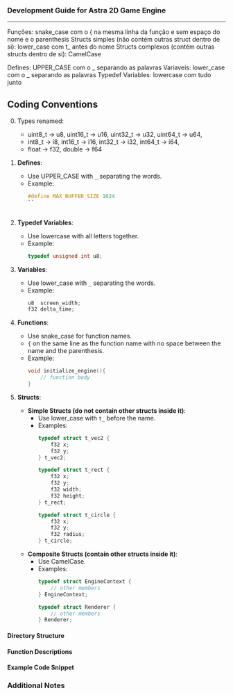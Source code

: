 
### Development Guide for Astra 2D Game Engine

---

Funções: snake_case com o { na mesma linha da função e sem espaço do nome e o parenthesis
Structs simples (não contém outras struct dentro de si): lower_case com t_ antes do nome
Structs complexos (contém outras structs dentro de si): CamelCase

Defines: UPPER_CASE com o _ separando as palavras
Variaveis: lower_case com o _ separando as palavras
Typedef Variables: lowercase com tudo junto


## Coding Conventions

0. Types renamed: 
    - uint8_t -> u8, uint16_t -> u16, uint32_t -> u32, uint64_t -> u64, 
    - int8_t -> i8, int16_t -> i16, int32_t -> i32, int64_t -> i64, 
    - float -> f32, double -> f64

1. **Defines**:
    - Use UPPER_CASE with `_` separating the words.
    - Example:
      ```c
      #define MAX_BUFFER_SIZE 1024
      ``
       
2. **Typedef Variables**:
    - Use lowercase with all letters together.
    - Example:
      ```c
      typedef unsigned int u8;
      ```

3. **Variables**:
    - Use lower_case with `_` separating the words.
    - Example:
      ```c
      u8  screen_width;
      f32 delta_time;
      ```

4. **Functions**:
    - Use snake_case for function names.
    - `{` on the same line as the function name with no space between the name and the parenthesis.
    - Example:
      ```c
      void initialize_engine(){
          // function body
      }
      ```

5. **Structs**:
    - **Simple Structs (do not contain other structs inside it)**:
      - Use lower_case with `t_` before the name.
      - Examples:
        ```c
        typedef struct t_vec2 {
            f32 x;
            f32 y;
        } t_vec2;

        typedef struct t_rect {
            f32 x;
            f32 y;
            f32 width;
            f32 height;
        } t_rect;
        
        typedef struct t_circle {
            f32 x;
            f32 y;
            f32 radius;
        } t_circle;
        ``` 
    - **Composite Structs (contain other structs inside it)**:
      - Use CamelCase.
      - Examples:
        ```c
        typedef struct EngineContext {
            // other members
        } EngineContext;

        typedef struct Renderer {
            // other members
        } Renderer;
        ```
        
#### Directory Structure

#### Function Descriptions

#### Example Code Snippet

### Additional Notes

